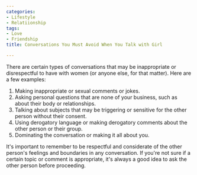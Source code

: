 ```yaml
---
categories:
- Lifestyle
- Relatiionship
tags:
- Love
- Friendship
title: Conversations You Must Avoid When You Talk with Girl

---
```

There are certain types of conversations that may be inappropriate or disrespectful to have with women (or anyone else, for that matter). Here are a few examples:

1. Making inappropriate or sexual comments or jokes.
2. Asking personal questions that are none of your business, such as about their body or relationships.
3. Talking about subjects that may be triggering or sensitive for the other person without their consent.
4. Using derogatory language or making derogatory comments about the other person or their group.
5. Dominating the conversation or making it all about you.

It's important to remember to be respectful and considerate of the other person's feelings and boundaries in any conversation. If you're not sure if a certain topic or comment is appropriate, it's always a good idea to ask the other person before proceeding.